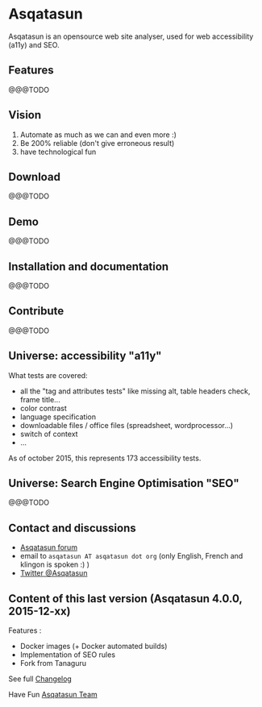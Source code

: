 # Asqatasun

Asqatasun is an opensource web site analyser, used for web accessibility (a11y) and SEO.

## Features

@@@TODO
 
## Vision

1. Automate as much as we can and even more :)
2. Be 200% reliable (don't give erroneous result)
3. have technological fun

## Download

@@@TODO

## Demo

@@@TODO

## Installation and documentation

@@@TODO

## Contribute

@@@TODO

## Universe: accessibility "a11y"

What tests are covered:

* all the "tag and attributes tests" like missing alt, table headers check, frame title...
* color contrast
* language specification
* downloadable files / office files (spreadsheet, wordprocessor...)
* switch of context
* ...

As of october 2015, this represents 173 accessibility tests.

## Universe: Search Engine Optimisation "SEO"

@@@TODO

## Contact and discussions

* [Asqatasun forum](http://forum.asqatasun.org) 
* email to `asqatasun AT asqatasun dot org` (only English, French and klingon is spoken :) ) 
* [Twitter @Asqatasun](https://twitter.com/Asqatasun)

## Content of this last version (Asqatasun 4.0.0, 2015-12-xx)

Features :
- Docker images (+ Docker automated builds)
- Implementation of SEO rules
- Fork from Tanaguru

See full [Changelog](CHANGELOG.txt)

Have Fun
[Asqatasun Team](docs/en/asqatasun-team.md)
